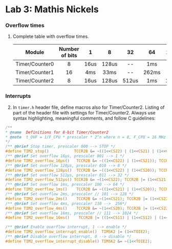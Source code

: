 # Lab 3: Mathis Nickels

### Overflow times

1. Complete table with overflow times.

   | **Module** | **Number of bits** | **1** | **8** | **32** | **64** | **128** | **256** | **1024** |
   | :-: | :-: | :-: | :-: | :-: | :-: | :-: | :-: | :-: |
   | Timer/Counter0 | 8| 16us | 128us | -- | 1ms | -- | 4ms |  16ms |
   | Timer/Counter1 | 16 | 4ms | 33ms | -- | 262ms | -- | 1s | 4s |
   | Timer/Counter2 | 8 | 16us | 128us | 512us | 1ms | 2ms | 4ms | 16ms |

### Interrupts

2. In `timer.h` header file, define macros also for Timer/Counter2. Listing of part of the header file with settings for Timer/Counter2. Always use syntax highlighting, meaningful comments, and follow C guidelines:

  ```c
  /**
  * @name  Definitions for 8-bit Timer/Counter2
  * @note  t_OVF = 1/F_CPU * prescaler * 2^n where n = 8, F_CPU = 16 MHz
  */  
 /** @brief Stop timer, prescaler 000 --> STOP */
 #define TIM2_stop()           TCCR2B &= ~((1<<CS22) | (1<<CS21) | (1<<CS20));
 /** @brief Set overflow 16µs, prescaler 001 --> 1 */
 #define TIM2_overflow_16µs()   TCCR2B &= ~((1<<CS22) | (1<<CS21)); TCCR2B |= (1<<CS20);
 /** @brief Set overflow 128µs, prescaler 010 --> 8 */
 #define TIM2_overflow_128µs()  TCCR2B &= ~((1<<CS22) | (1<<CS20)); TCCR2B |= (1<<CS11);
 /** @brief Set overflow 512µs, prescaler 011 --> 32 */
 #define TIM2_overflow_512µs() TCCR2B &= ~(1<<CS22); TCCR2B |= (1<<CS21) | (1<<CS20);
 /** @brief Set overflow 1ms, prescaler 100 --> 64 */
 #define TIM2_overflow_1ms()    TCCR2B &= ~((1<<CS21) | (1<<CS20)); TCCR2B |= (1<<CS22);
 /** @brief Set overflow 2ms, prescaler // 101 --> 128 */
 #define TIM2_overflow_2ms()    TCCR2B &= ~(1<<CS21); TCCR2B |= (1<<CS22) | (1<<CS20);
 /** @brief Set overflow 4ms, prescaler 110 -->  256*/
 #define TIM2_overflow_4ms()    TCCR2B &= ~(1<<CS20); TCCR2B |= (1<<CS22) | (1<<CS21);
 /** @brief Set overflow 16ms, prescaler // 111 --> 1024 */
 #define TIM2_overflow_16ms()    TCCR2B |= ((1<<CS11) | (1<<CS12) | (1<<CS10));

 /** @brief Enable overflow interrupt, 1 --> enable */
 #define TIM2_overflow_interrupt_enable()  TIMSK2 |= (1<<TOIE2);
 /** @brief Disable overflow interrupt, 0 --> disable */
 #define TIM2_overflow_interrupt_disable() TIMSK2 &= ~(1<<TOIE2);

